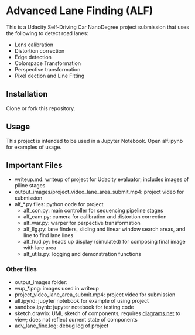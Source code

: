 # Advanced Lane Finding (ALF)
This is a Udacity Self-Driving Car NanoDegree project submission that uses the following to detect road lanes:
- Lens calibration
- Distortion correction
- Edge detection
- Colorspace Transformation 
- Perspective transformation
- Pixel dection and Line Fitting 

## Installation
Clone or fork this repository.

## Usage
This project is intended to be used in a Jupyter Notebook. Open alf.ipynb for examples of usage.

## Important Files
- writeup.md: writeup of project for Udacity evaluator; includes images of piline stages
- output_images/project_video_lane_area_submit.mp4: project video for submission
- alf\_\*.py files: python code for project
  - alf_con.py: main controller for sequencing pipeline stages
  - alf_cam.py: camera for calibration and distortion correction
  - alf_war.py: warper for perpective transformation
  - alf_llg.py: lane finders, sliding and linear window search areas, and line to find lane lines
  - alf_hud.py: heads up display (simulated) for composing final image with lare area
  - alf_utils.py: logging and demonstration functions
 
### Other files 
- output_images folder:
 - wup\_\*.png: images used in writeup
 - project_video_lane_area_submit.mp4: project video for submission 
- alf.ipynd: jupyter notebook for example of using project
- sandbox.ipynb: jupyter notebook for testing code
- sketch.drawio: UML sketch of components; requires [diagrams.net](https://www.diagrams.net/) to view; does not reflect current state of components
- adv_lane_fine.log: debug log of project
    

